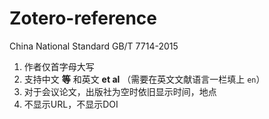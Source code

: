 # Zotero-reference

China National Standard GB/T 7714-2015

1. 作者仅首字母大写
2. 支持中文 **等** 和英文 **et al** （需要在英文文献语言一栏填上 `en`）
3. 对于会议论文，出版社为空时依旧显示时间，地点
4. 不显示URL，不显示DOI

